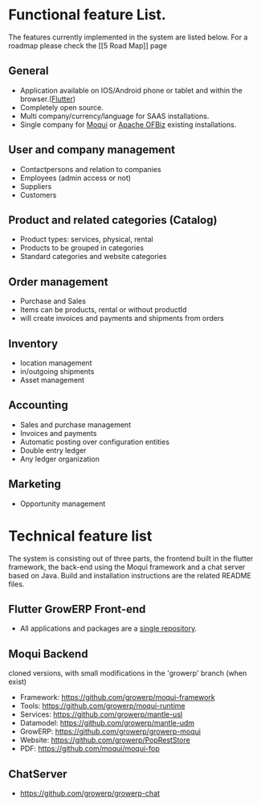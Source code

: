 # Functional feature List.

The features currently implemented in the system are listed below. For a roadmap please check the  [[5 Road Map]] page

## General
* Application available on IOS/Android phone or tablet and within the browser.([Flutter](https://flutter.dev))
* Completely open source.
* Multi company/currency/language for SAAS installations.
* Single company for [Moqui](https://moqui.org) or [Apache OFBiz](https://ofbiz.apache.org) existing installations.
## User and company management
* Contactpersons and relation to companies
* Employees (admin access or not)
* Suppliers
* Customers
## Product and related categories (Catalog)
* Product types: services, physical, rental
* Products to be grouped in categories
* Standard categories and website categories
## Order management
 * Purchase and Sales
 * Items can be products, rental or without productId
 * will create invoices and payments and shipments from orders
## Inventory
* location management
* in/outgoing shipments
* Asset management
## Accounting
* Sales and purchase management
* Invoices and payments
* Automatic posting over configuration entities
* Double entry ledger
* Any ledger organization
## Marketing
* Opportunity management

# Technical feature list

The system is consisting out of three parts, the frontend built in the flutter framework, the back-end using the Moqui framework and a chat server based on Java. Build and installation instructions are the related README files.

## Flutter GrowERP Front-end
* All applications and packages are a [single repository](https://github.com/growerp/growerp).

## Moqui Backend
cloned versions, with small modifications in the 'growerp' branch (when exist)
* Framework: https://github.com/growerp/moqui-framework
* Tools: https://github.com/growerp/moqui-runtime
* Services: https://github.com/growerp/mantle-usl
* Datamodel: https://github.com/growerp/mantle-udm
* GrowERP: https://github.com/growerp/growerp-moqui
* Website: https://github.com/growerp/PopRestStore
* PDF: https://github.com/moqui/moqui-fop

## ChatServer
* https://github.com/growerp/growerp-chat

